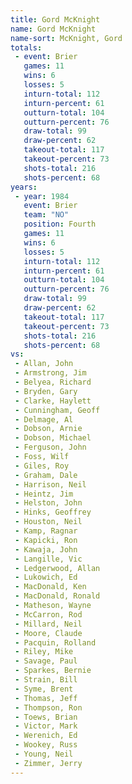 ```yaml
---
title: Gord McKnight
name: Gord McKnight
name-sort: McKnight, Gord
totals:
 - event: Brier
   games: 11
   wins: 6
   losses: 5
   inturn-total: 112
   inturn-percent: 61
   outturn-total: 104
   outturn-percent: 76
   draw-total: 99
   draw-percent: 62
   takeout-total: 117
   takeout-percent: 73
   shots-total: 216
   shots-percent: 68
years:
 - year: 1984
   event: Brier
   team: "NO"
   position: Fourth
   games: 11
   wins: 6
   losses: 5
   inturn-total: 112
   inturn-percent: 61
   outturn-total: 104
   outturn-percent: 76
   draw-total: 99
   draw-percent: 62
   takeout-total: 117
   takeout-percent: 73
   shots-total: 216
   shots-percent: 68
vs:
 - Allan, John
 - Armstrong, Jim
 - Belyea, Richard
 - Bryden, Gary
 - Clarke, Haylett
 - Cunningham, Geoff
 - Delmage, Al
 - Dobson, Arnie
 - Dobson, Michael
 - Ferguson, John
 - Foss, Wilf
 - Giles, Roy
 - Graham, Dale
 - Harrison, Neil
 - Heintz, Jim
 - Helston, John
 - Hinks, Geoffrey
 - Houston, Neil
 - Kamp, Ragnar
 - Kapicki, Ron
 - Kawaja, John
 - Langille, Vic
 - Ledgerwood, Allan
 - Lukowich, Ed
 - MacDonald, Ken
 - MacDonald, Ronald
 - Matheson, Wayne
 - McCarron, Rod
 - Millard, Neil
 - Moore, Claude
 - Pacquin, Rolland
 - Riley, Mike
 - Savage, Paul
 - Sparkes, Bernie
 - Strain, Bill
 - Syme, Brent
 - Thomas, Jeff
 - Thompson, Ron
 - Toews, Brian
 - Victor, Mark
 - Werenich, Ed
 - Wookey, Russ
 - Young, Neil
 - Zimmer, Jerry
---
```

